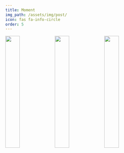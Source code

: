 ```yaml
---
title: Moment
img_path: /assets/img/post/
icon: fas fa-info-circle
order: 5
---
```


<a href="https://hubert-bioinformatics.github.io/posts/A6000_30.4_Ttukseom_Hangang_Park_3/" target="_blank"><img src="https://hubert-bioinformatics.github.io/assets/img/post/MOMENT-Ttukseom_Hangang_Park3.jpg" width="30%"></a>
<a href="https://hubert-bioinformatics.github.io/posts/A6000_30.4_Ttukseom_Hangang_Park_2/" target="_blank"><img src="https://hubert-bioinformatics.github.io/assets/img/post/MOMENT-Ttukseom_Hangang_Park2.jpg" width="30%"></a>
<a href="https://hubert-bioinformatics.github.io/posts/A6000_30.4_Ttukseom_Hangang_Park_1/" target="_blank"><img src="https://hubert-bioinformatics.github.io/assets/img/post/MOMENT-Ttukseom_Hangang_Park1.jpg" width="30%"></a>